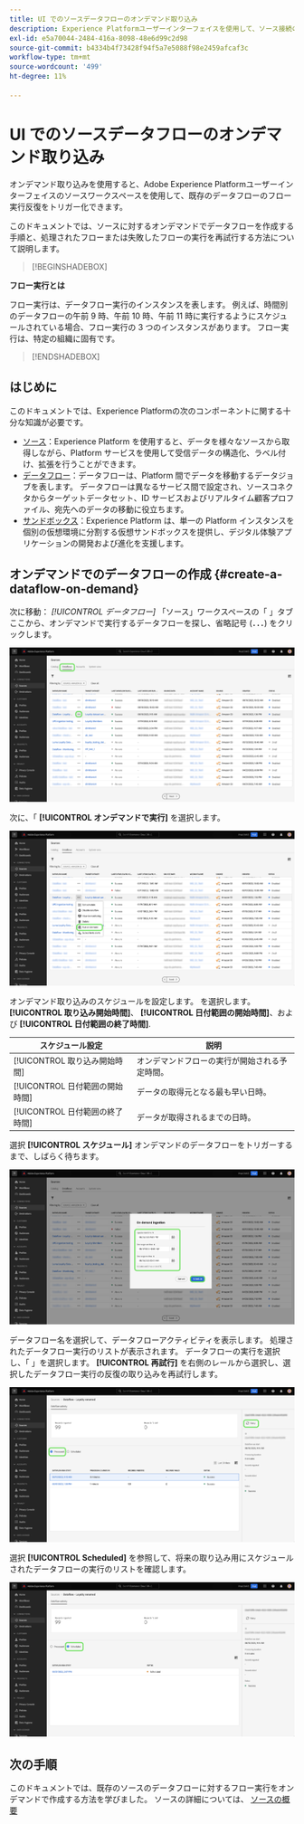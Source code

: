 ```yaml
---
title: UI でのソースデータフローのオンデマンド取り込み
description: Experience Platformユーザーインターフェイスを使用して、ソース接続のデータフローをオンデマンドで作成する方法について説明します。
exl-id: e5a70044-2484-416a-8098-48e6d99c2d98
source-git-commit: b4334b4f73428f94f5a7e5088f98e2459afcaf3c
workflow-type: tm+mt
source-wordcount: '499'
ht-degree: 11%

---
```


# UI でのソースデータフローのオンデマンド取り込み

オンデマンド取り込みを使用すると、Adobe Experience Platformユーザーインターフェイスのソースワークスペースを使用して、既存のデータフローのフロー実行反復をトリガー化できます。

このドキュメントでは、ソースに対するオンデマンドでデータフローを作成する手順と、処理されたフローまたは失敗したフローの実行を再試行する方法について説明します。

>[!BEGINSHADEBOX]

**フロー実行とは**

フロー実行は、データフロー実行のインスタンスを表します。 例えば、時間別のデータフローの午前 9 時、午前 10 時、午前 11 時に実行するようにスケジュールされている場合、フロー実行の 3 つのインスタンスがあります。 フロー実行は、特定の組織に固有です。

>[!ENDSHADEBOX]

## はじめに

このドキュメントでは、Experience Platformの次のコンポーネントに関する十分な知識が必要です。

* [ソース](../../home.md)：Experience Platform を使用すると、データを様々なソースから取得しながら、Platform サービスを使用して受信データの構造化、ラベル付け、拡張を行うことができます。
* [データフロー](../../../dataflows/home.md)：データフローは、Platform 間でデータを移動するデータジョブを表します。 データフローは異なるサービス間で設定され、ソースコネクタからターゲットデータセット、ID サービスおよびリアルタイム顧客プロファイル、宛先へのデータの移動に役立ちます。
* [サンドボックス](../../../sandboxes/home.md)：Experience Platform は、単一の Platform インスタンスを個別の仮想環境に分割する仮想サンドボックスを提供し、デジタル体験アプリケーションの開発および進化を支援します。

## オンデマンドでのデータフローの作成 {#create-a-dataflow-on-demand}

次に移動： *[!UICONTROL データフロー]* 「ソース」ワークスペースの「 」タブ ここから、オンデマンドで実行するデータフローを探し、省略記号 (**`...`**) をクリックします。

![ソースワークスペースのデータフローのリスト。](../../images/tutorials/on-demand/select-dataflow.png)

次に、「 **[!UICONTROL オンデマンドで実行]** を選択します。

![「オンデマンドで実行」オプションが選択されたドロップダウンメニュー。](../../images/tutorials/on-demand/run-on-demand.png)

オンデマンド取り込みのスケジュールを設定します。 を選択します。 **[!UICONTROL 取り込み開始時間]**、 **[!UICONTROL 日付範囲の開始時間]**、および **[!UICONTROL 日付範囲の終了時間]**.

| スケジュール設定 | 説明 |
| --- | --- |
| [!UICONTROL 取り込み開始時間] | オンデマンドフローの実行が開始される予定時間。 |
| [!UICONTROL 日付範囲の開始時間] | データの取得元となる最も早い日時。 |
| [!UICONTROL 日付範囲の終了時間] | データが取得されるまでの日時。 |

選択 **[!UICONTROL スケジュール]** オンデマンドのデータフローをトリガーするまで、しばらく待ちます。

![オンデマンド取り込みのスケジュール設定ウィンドウ。](../../images/tutorials/on-demand/configure-schedule.png)

データフロー名を選択して、データフローアクティビティを表示します。 処理されたデータフロー実行のリストが表示されます。 データフローの実行を選択し、「 」を選択します。 **[!UICONTROL 再試行]** を右側のレールから選択し、選択したデータフロー実行の反復の取り込みを再試行します。

![選択したデータフローに対する処理済みフロー実行のリスト。](../../images/tutorials/on-demand/processed.png)

選択 **[!UICONTROL Scheduled]** を参照して、将来の取り込み用にスケジュールされたデータフローの実行のリストを確認します。

![選択したデータフローに対するスケジュール済みフロー実行のリスト。](../../images/tutorials/on-demand/scheduled.png)

## 次の手順

このドキュメントでは、既存のソースのデータフローに対するフロー実行をオンデマンドで作成する方法を学びました。 ソースの詳細については、 [ソースの概要](../../home.md)
